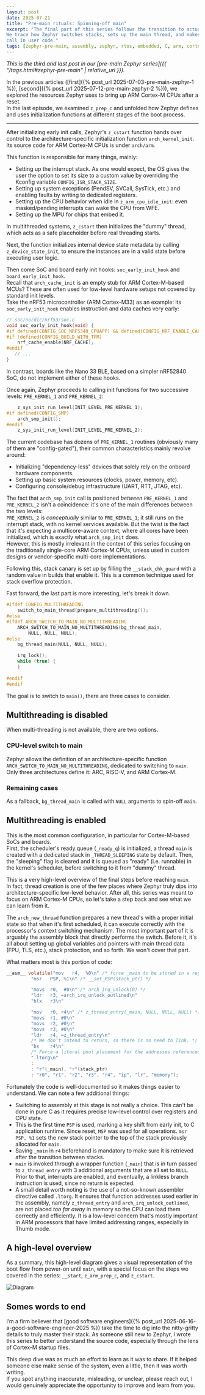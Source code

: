 ```yaml
---
layout: post
date: 2025-07-21
title: "Pre-main rituals: Spinning-off main"
excerpt: "The final part of this series follows the transition to actual application logic.
We trace how Zephyr switches stacks, sets up the main thread, and makes the first real function
call in user code."
tags: [zephyr-pre-main, assembly, zephyr, rtos, embedded, C, arm, cortex-m, low-level, walkthrough]
---
```


_This is the third and last post in our [pre-main Zephyr series]({{
"/tags.html#zephyr-pre-main" | relative_url }})._

In the previous articles ([first]({% post_url 2025-07-03-pre-main-zephyr-1 %}), [second]({% post_url
2025-07-12-pre-main-zephyr-2 %})), we explored the resources Zephyr uses to bring up ARM Cortex-M
CPUs after a reset.\
In the last episode, we examined `z_prep_c` and unfolded how Zephyr defines and uses initialization
functions at different stages of the boot process.

---

After initializing early init calls, Zephyr's `z_cstart` function hands over control to the
architecture-specific initialization function `arch_kernel_init`. Its source code for ARM Cortex-M
CPUs is under `arch/arm`. 

This function is responsible for many things, mainly:

- Setting up the interrupt stack. As one would expect, the OS gives the user
  the option to set its size to a custom value by overriding the Kconfig
  variable `CONFIG_ISR_STACK_SIZE`.
- Setting up system exceptions (PendSV, SVCall, SysTick, etc.) and enabling
  faults by writing to dedicated registers.
- Setting up the CPU behavior when idle in `z_arm_cpu_idle_init`: even
  masked/pending interrupts can wake the CPU from WFE.
- Setting up the MPU for chips that embed it.


In multithreaded systems, `z_cstart` then initializes the "dummy" thread, which
acts as a safe placeholder before real threading starts.

Next, the function initializes internal device state metadata by calling `z_device_state_init`, to
ensure the instances are in a valid state before executing user logic.

Then come SoC and board early init hooks: `soc_early_init_hook` and `board_early_init_hook`.\
Recall that `arch_cache_init` is an empty stub for ARM Cortex-M-based MCUs? These are often used for
low-level hardware setups not covered by standard init levels.\
Take the nRF53 microcontroller (ARM Cortex-M33) as an example: its `soc_early_init_hook` enables
instruction and data caches very early:

```c
// soc/nordic/nrf53/soc.c
void soc_early_init_hook(void) {
#if defined(CONFIG_SOC_NRF5340_CPUAPP) && defined(CONFIG_NRF_ENABLE_CACHE)
#if !defined(CONFIG_BUILD_WITH_TFM)
    nrf_cache_enable(NRF_CACHE);
#endif
   // ...
}
```

In contrast, boards like the Nano 33 BLE, based on a simpler nRF52840 SoC, do
not implement either of these hooks.

Once again, Zephyr proceeds to calling init functions for two successive
levels: `PRE_KERNEL_1` and `PRE_KERNEL_2`:

```c
    z_sys_init_run_level(INIT_LEVEL_PRE_KERNEL_1);
#if defined(CONFIG_SMP)
    arch_smp_init();
#endif
    z_sys_init_run_level(INIT_LEVEL_PRE_KERNEL_2);
```

The current codebase has dozens of `PRE_KERNEL_1` routines (obviously many of
them are "config-gated"), their common characteristics mainly revolve around:

- Initializing "dependency-less" devices that solely rely on the onboard
  hardware components.
- Setting up basic system resources (clocks, power, memory, etc).
- Configuring console/debug infrastructure (UART, RTT, JTAG, etc).

The fact that `arch_smp_init` call is positioned _between_ `PRE_KERNEL_1` and
`PRE_KERNEL_2` isn't a coincidence: it's one of the main differences between
the two levels:\
`PRE_KERNEL_2` is _conceptually_ similar to `PRE_KERNEL_1`; it still runs on
the interrupt stack, with no kernel services available. But the twist is the fact that it's
expecting a multicore-aware context, where all cores have been initialized, which is exactly what
`arch_smp_init` does.\
However, this is mostly irrelevant in the context of this series focusing on
the traditionally single-core ARM Cortex-M CPUs, unless used in custom designs or vendor-specific
multi-core implementations.

Following this, stack canary is set up by filling the `__stack_chk_guard` with a random value in
builds that enable it. This is a common technique used for stack overflow protection.

Fast forward, the last part is more interesting, let's break it down.

```c
#ifdef CONFIG_MULTITHREADING
    switch_to_main_thread(prepare_multithreading());
#else
#ifdef ARCH_SWITCH_TO_MAIN_NO_MULTITHREADING
    ARCH_SWITCH_TO_MAIN_NO_MULTITHREADING(bg_thread_main,
        NULL, NULL, NULL);
#else
    bg_thread_main(NULL, NULL, NULL);

    irq_lock();
    while (true) {
    }
    
#endif
#endif
```

The goal is to switch to `main()`, there are three cases to consider.

## Multithreading is disabled

When multi-threading is not available, there are two options.

### CPU-level switch to main

Zephyr allows the definition of an architecture-specific function
`ARCH_SWITCH_TO_MAIN_NO_MULTITHREADING`, dedicated to switching to `main`. Only three architectures
define it: ARC, RISC-V, and ARM Cortex-M.

### Remaining cases

As a fallback, `bg_thread_main` is called with `NULL` arguments to spin-off `main`.

## Multithreading is enabled

This is the most common configuration, in particular for Cortex-M-based SoCs and boards.\
First, the scheduler's ready queue (`_ready_q`) is initialized, a thread `main` is created with
a dedicated stack in `_THREAD_SLEEPING` state by default. Then, the "sleeping" flag is cleared and
it is queued as "ready" (i.e. runnable) in the kernel's scheduler, before switching to it from
"dummy" thread.

This is a very high-level overview of the final steps before reaching `main`.\
In fact, thread creation is one of the few places where Zephyr truly dips into architecture-specific
low-level behavior. After all, this series was meant to focus on ARM Cortex-M CPUs, so let's take
a step back and see what we can learn from it.

The `arch_new_thread` function prepares a new thread's with a proper initial state so that when it's
first scheduled, it can execute correctly with the processor's context switching mechanism. The most
important part of it is arguably the assembly block that directly performs the switch. Before
it, it's all about setting up global variables and pointers with main thread data (FPU, TLS, etc.),
stack protection, and so forth. We won't cover that part.

What matters most is this portion of code:

```c
__asm__ volatile("mov   r4,  %0\n" /* force _main to be stored in a register */
         "msr   PSP, %1\n" /* __set_PSP(stack_ptr) */

         "movs  r0,  #0\n" /* arch_irq_unlock(0) */
         "ldr   r3, =arch_irq_unlock_outlined\n"
         "blx   r3\n"

         "mov   r0, r4\n" /* z_thread_entry(_main, NULL, NULL, NULL) */
         "movs  r1, #0\n"
         "movs  r2, #0\n"
         "movs  r3, #0\n"
         "ldr   r4, =z_thread_entry\n"
         /* We don’t intend to return, so there is no need to link. */
         "bx    r4\n"
         /* Force a literal pool placement for the addresses referenced above */
         ".ltorg\n"
         :
         : "r"(_main), "r"(stack_ptr)
         : "r0", "r1", "r2", "r3", "r4", "ip", "lr", "memory");
```

Fortunately the code is well-documented so it makes things easier to understand. We can note a few
additional things:

- Switching to assembly at this stage is not really a choice. This can't be done in pure C as it
  requires precise low-level control over registers and CPU state.
- This is the first time `PSP` is used, marking a key shift from early init, to C application
  runtime. Since reset, `MSP` was used for all operations. `msr PSP, %1` sets the new stack pointer
  to the top of the stack previously allocated for `main`.
- Saving `_main` in `r4` beforehand is mandatory to make sure it is retrieved after the transition
  between stacks.
- `main` is invoked through a wrapper function (`_main`) that is in turn passed to `z_thread_entry`
  with 3 additional arguments that are all set to `NULL`. Prior to that, interrupts are enabled, and
  eventually, a linkless branch instruction is used, since no return is expected.
- A small detail worth noting is the use of a not-so-known assembler directive called `.ltorg`. It
  ensures that function addresses used earlier in the assembly, namely `z_thread_entry` and
  `arch_irq_unlock_outlined`, are not placed _too far away_ in memory so the CPU can load them
  correctly and efficiently. It is a low-level concern that's mostly important in ARM processors
  that have limited addressing ranges, especially in Thumb mode.

## A high-level overview

As a summary, this high-level diagram gives a visual representation of the boot flow from power-on
until `main`, with a special focus on the steps we covered in the series: `__start`, `z_arm_prep_c`,
and `z_cstart`.

<img src="/assets/images/zephyr-pre-main-high-level-diagram.png" alt="Diagram" data-zoomable>

## Somes words to end

I’m a firm believer that [good software engineers]({% post_url
2025-06-16-a-good-software-engineer-2025 %}) take the time to dig into the nitty-gritty details to
truly master their stack. As someone still new to Zephyr, I wrote this series to better understand
the source code, especially through the lens of Cortex-M startup files.

This deep dive was as much an effort to learn as it was to share. If it helped someone else make
sense of the system, even a little, then it was worth writing.\
If you spot anything inaccurate, misleading, or unclear, please reach out, I would genuinely
appreciate the opportunity to improve and learn from you.
